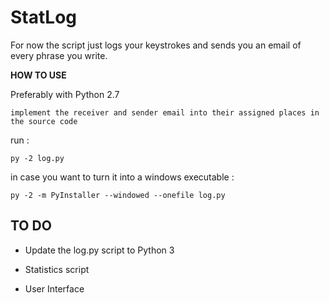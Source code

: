 # StatLog
For now the script just logs your keystrokes and sends you an email of every phrase you write.

**HOW TO USE** 

Preferably with Python 2.7

    implement the receiver and sender email into their assigned places in the source code

run :

    py -2 log.py
    
in case you want to turn it into a windows executable : 

    py -2 -m PyInstaller --windowed --onefile log.py
    
## TO DO

- Update the log.py script to Python 3

- Statistics script

- User Interface



